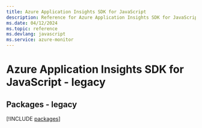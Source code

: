 ```yaml
---
title: Azure Application Insights SDK for JavaScript
description: Reference for Azure Application Insights SDK for JavaScript
ms.date: 04/12/2024
ms.topic: reference
ms.devlang: javascript
ms.service: azure-monitor
---
```

# Azure Application Insights SDK for JavaScript - legacy
## Packages - legacy
[!INCLUDE [packages](application-insights-index.md)]